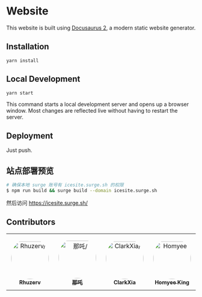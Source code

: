 # Website

This website is built using [Docusaurus 2](https://docusaurus.io/), a modern static website generator.

## Installation

```console
yarn install
```

## Local Development

```console
yarn start
```

This command starts a local development server and opens up a browser window. Most changes are reflected live without having to restart the server.

## Deployment

Just push.

## 站点部署预览

```bash
# 确保本地 surge 账号有 icesite.surge.sh 的权限
$ npm run build && surge build --domain icesite.surge.sh
```

然后访问 https://icesite.surge.sh/
## Contributors

<table>
<tr>
    <td align="center" style="word-wrap: break-word; width: 150.0; height: 150.0">
        <a href=https://github.com/FuzzyFade>
            <img src=https://avatars.githubusercontent.com/u/25416941?v=4 width="100;"  style="border-radius:50%;align-items:center;justify-content:center;overflow:hidden;padding-top:10px" alt=Rhuzerv/>
            <br />
            <sub style="font-size:14px"><b>Rhuzerv</b></sub>
        </a>
    </td>
    <td align="center" style="word-wrap: break-word; width: 150.0; height: 150.0">
        <a href=https://github.com/maoxiaoke>
            <img src=https://avatars.githubusercontent.com/u/13417006?v=4 width="100;"  style="border-radius:50%;align-items:center;justify-content:center;overflow:hidden;padding-top:10px" alt=那吒/>
            <br />
            <sub style="font-size:14px"><b>那吒</b></sub>
        </a>
    </td>
    <td align="center" style="word-wrap: break-word; width: 150.0; height: 150.0">
        <a href=https://github.com/ClarkXia>
            <img src=https://avatars.githubusercontent.com/u/4219965?v=4 width="100;"  style="border-radius:50%;align-items:center;justify-content:center;overflow:hidden;padding-top:10px" alt=ClarkXia/>
            <br />
            <sub style="font-size:14px"><b>ClarkXia</b></sub>
        </a>
    </td>
    <td align="center" style="word-wrap: break-word; width: 150.0; height: 150.0">
        <a href=https://github.com/HomyeeKing>
            <img src=https://avatars.githubusercontent.com/u/49113249?v=4 width="100;"  style="border-radius:50%;align-items:center;justify-content:center;overflow:hidden;padding-top:10px" alt=Homyee King/>
            <br />
            <sub style="font-size:14px"><b>Homyee King</b></sub>
        </a>
    </td>
</tr>
</table>
